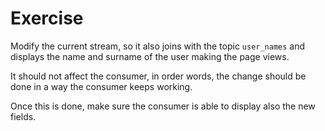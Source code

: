 # Exercise

Modify the current stream, so it also joins with the topic `user_names` and displays the name and surname of the user making the page views.

It should not affect the consumer, in order words, the change should be done in a way the consumer keeps working.

Once this is done, make sure the consumer is able to display also the new fields.